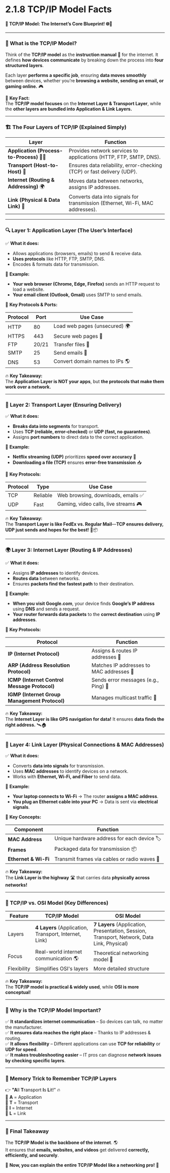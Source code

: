 # 2.1.8 TCP/IP Model Facts

#### 🚀 **TCP/IP Model: The Internet’s Core Blueprint!** 🌐📡

***

### **📖 What is the TCP/IP Model?**

Think of the **TCP/IP model** as the **instruction manual** 📖 for the internet. It defines **how devices communicate** by breaking down the process into **four structured layers**.

Each layer **performs a specific job**, ensuring **data moves smoothly** between devices, whether you’re **browsing a website, sending an email, or gaming online.** 🎮

🔑 **Key Fact:**\
The **TCP/IP model focuses** on the **Internet Layer & Transport Layer**, while the **other layers are bundled into Application & Link Layers.**

***

### **🏗️ The Four Layers of TCP/IP (Explained Simply)**

| **Layer**                                  | **Function**                                                                  |
| ------------------------------------------ | ----------------------------------------------------------------------------- |
| **Application (Process-to-Process)** 👨‍💻 | Provides network services to applications (HTTP, FTP, SMTP, DNS).             |
| **Transport (Host-to-Host)** 🚦            | Ensures data reliability, error-checking (TCP) or fast delivery (UDP).        |
| **Internet (Routing & Addressing)** 🌍     | Moves data between networks, assigns IP addresses.                            |
| **Link (Physical & Data Link)** 🔌         | Converts data into signals for transmission (Ethernet, Wi-Fi, MAC addresses). |

***

### **🔍 Layer 1: Application Layer (The User’s Interface)**

✅ **What it does:**

* Allows applications (browsers, emails) to send & receive data.
* **Uses protocols** like HTTP, FTP, SMTP, DNS.
* Encodes & formats data for transmission.

📌 **Example:**

* **Your web browser (Chrome, Edge, Firefox)** sends an HTTP request to load a website.
* **Your email client (Outlook, Gmail)** uses SMTP to send emails.

🔑 **Key Protocols & Ports:**

| Protocol | Port  | Use Case                       |
| -------- | ----- | ------------------------------ |
| HTTP     | 80    | Load web pages (unsecured) 🌍  |
| HTTPS    | 443   | Secure web pages 🔐            |
| FTP      | 20/21 | Transfer files 📂              |
| SMTP     | 25    | Send emails 📧                 |
| DNS      | 53    | Convert domain names to IPs 🌎 |

🔥 **Key Takeaway:**\
The **Application Layer is NOT your apps**, but **the protocols that make them work over a network.**

***

### **🚦 Layer 2: Transport Layer (Ensuring Delivery)**

✅ **What it does:**

* **Breaks data into segments** for transport.
* Uses **TCP (reliable, error-checked)** or **UDP (fast, no guarantees)**.
* Assigns **port numbers** to direct data to the correct application.

📌 **Example:**

* **Netflix streaming (UDP)** prioritizes **speed over accuracy** 🎥
* **Downloading a file (TCP)** ensures **error-free transmission** 📥

🔑 **Key Protocols:**

| Protocol | Type     | Use Case                             |
| -------- | -------- | ------------------------------------ |
| TCP      | Reliable | Web browsing, downloads, emails ✅    |
| UDP      | Fast     | Gaming, video calls, live streams 🎮 |

🔥 **Key Takeaway:**\
The **Transport Layer is like FedEx vs. Regular Mail**—**TCP ensures delivery, UDP just sends and hopes for the best!** 🚚📦

***

### **🌍 Layer 3: Internet Layer (Routing & IP Addresses)**

✅ **What it does:**

* Assigns **IP addresses** to identify devices.
* **Routes data** between networks.
* Ensures **packets find the fastest path** to their destination.

📌 **Example:**

* **When you visit Google.com**, your device finds **Google’s IP address** using **DNS** and sends a request.
* **Your router forwards data packets** to the **correct destination** using **IP addresses**.

🔑 **Key Protocols:**

| Protocol                                      | Function                                 |
| --------------------------------------------- | ---------------------------------------- |
| **IP (Internet Protocol)**                    | Assigns & routes IP addresses 🏡         |
| **ARP (Address Resolution Protocol)**         | Matches IP addresses to MAC addresses 📌 |
| **ICMP (Internet Control Message Protocol)**  | Sends error messages (e.g., Ping) 🚨     |
| **IGMP (Internet Group Management Protocol)** | Manages multicast traffic 📡             |

🔥 **Key Takeaway:**\
The **Internet Layer is like GPS navigation for data!** It ensures **data finds the right address.** 🛰️🏠

***

### **🔌 Layer 4: Link Layer (Physical Connections & MAC Addresses)**

✅ **What it does:**

* Converts **data into signals** for transmission.
* Uses **MAC addresses** to identify devices on a network.
* Works with **Ethernet, Wi-Fi, and Fiber** to send data.

📌 **Example:**

* **Your laptop connects to Wi-Fi** → The router **assigns a MAC address**.
* **You plug an Ethernet cable into your PC** → Data is sent via **electrical signals**.

🔑 **Key Concepts:**

| Component            | Function                                     |
| -------------------- | -------------------------------------------- |
| **MAC Address**      | Unique hardware address for each device 🏷️  |
| **Frames**           | Packaged data for transmission 📦            |
| **Ethernet & Wi-Fi** | Transmit frames via cables or radio waves 📡 |

🔥 **Key Takeaway:**\
The **Link Layer is the highway** 🛣️ that carries data **physically across networks!**

***

### **🎯 TCP/IP vs. OSI Model (Key Differences)**

| Feature     | **TCP/IP Model**                                      | **OSI Model**                                                                              |
| ----------- | ----------------------------------------------------- | ------------------------------------------------------------------------------------------ |
| Layers      | **4 Layers** (Application, Transport, Internet, Link) | **7 Layers** (Application, Presentation, Session, Transport, Network, Data Link, Physical) |
| Focus       | Real-world internet communication 🌎                  | Theoretical networking model 📖                                                            |
| Flexibility | Simplifies OSI's layers                               | More detailed structure                                                                    |

🔥 **Key Takeaway:**\
The **TCP/IP model is practical & widely used**, while **OSI is more conceptual**!

***

### **🚀 Why is the TCP/IP Model Important?**

✅ **It standardizes internet communication** – So devices can talk, no matter the manufacturer.\
✅ **It ensures data reaches the right place** – Thanks to IP addresses & routing.\
✅ **It allows flexibility** – Different applications can use **TCP for reliability** or **UDP for speed**.\
✅ **It makes troubleshooting easier** – IT pros can diagnose **network issues by checking specific layers**.

***

### **📝 Memory Trick to Remember TCP/IP Layers**

👉 **"A**ll **T**ransport **I**s **L**it!" 🔥\
🔹 **A** = Application\
🔹 **T** = Transport\
🔹 **I** = Internet\
🔹 **L** = Link

***

### **🎯 Final Takeaway**

The **TCP/IP Model is the backbone of the internet**. 🌎\
It ensures that **emails, websites, and videos** get delivered **correctly, efficiently, and securely**.

🚀 **Now, you can explain the entire TCP/IP Model like a networking pro!** 🎉
